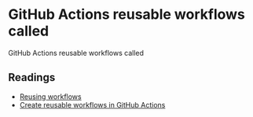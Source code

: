 # GitHub Actions reusable workflows called

GitHub Actions reusable workflows called

## Readings

- [Reusing workflows](https://docs.github.com/en/actions/sharing-automations/reusing-workflows)
- [Create reusable workflows in GitHub Actions](https://resources.github.com/learn/pathways/automation/intermediate/create-reusable-workflows-in-github-actions/)
